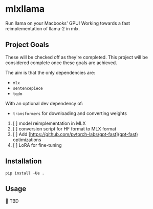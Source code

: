# mlxllama

Run llama on your Macbooks' GPU!
Working towards a fast reimplementation of llama-2 in mlx.

## Project Goals

These will be checked off as they're completed.
This project will be considered complete once these goals are achieved.

The aim is that the only dependencies are:
- `mlx`
- `sentencepiece`
- `tqdm`

With an optional dev dependency of:
- `transformers` for downloading and converting weights

1. [ ] model reimplementation in MLX
2. [ ] conversion script for HF format to MLX format
3. [ ] Add [https://github.com/pytorch-labs/gpt-fast](gpt-fast) optimizations
4. [ ] LoRA for fine-tuning

## Installation

```
pip install -Ue .
```

## Usage

🚧 TBD